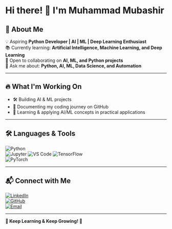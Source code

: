 # Hi there! 👋 I'm Muhammad Mubashir

## 🚀 About Me  
💡 Aspiring **Python Developer | AI | ML | Deep Learning Enthusiast**  
📚 Currently learning: **Artificial Intelligence, Machine Learning, and Deep Learning**  
🤝 Open to collaborating on **AI, ML, and Python projects**  
💬 Ask me about: **Python, AI, ML, Data Science, and Automation**  

---

## 🔥 What I'm Working On
- 🛠️ Building AI & ML projects
- 📂 Documenting my coding journey on GitHub
- 🤖 Learning & applying AI/ML concepts in practical applications

---

## 🛠️ Languages & Tools  
![Python](https://img.shields.io/badge/Python-3776AB?style=for-the-badge&logo=python&logoColor=white)  
![Jupyter](https://img.shields.io/badge/Jupyter-F37626?style=for-the-badge&logo=jupyter&logoColor=white) 
![VS Code](https://img.shields.io/badge/-VS%20Code-blue?style=flat-square&logo=visualstudiocode)
![TensorFlow](https://img.shields.io/badge/TensorFlow-FF6F00?style=for-the-badge&logo=tensorflow&logoColor=white)  
![PyTorch](https://img.shields.io/badge/PyTorch-EE4C2C?style=for-the-badge&logo=pytorch&logoColor=white)  
  
---

## 📬 Connect with Me  
[![LinkedIn](https://img.shields.io/badge/LinkedIn-blue?style=for-the-badge&logo=linkedin)](https://linkedin.com/in/immuhmmadmubashir678/)  
[![GitHub](https://img.shields.io/badge/GitHub-000?style=for-the-badge&logo=github)](https://github.com/M-MubashirAI)  
[![Email](https://img.shields.io/badge/Email-D14836?style=for-the-badge&logo=gmail&logoColor=white)](mailto:mubshirmalik414@gmail.com)

---

**🔗 Keep Learning & Keep Growing! 🚀**  

